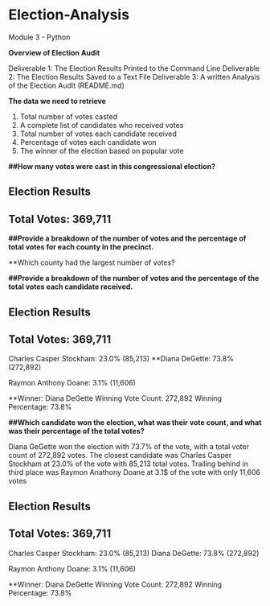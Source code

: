 # Election-Analysis
Module 3 - Python

**Overview of Election Audit**

Deliverable 1: The Election Results Printed to the Command Line
Deliverable 2: The Election Results Saved to a Text File
Deliverable 3: A written Analysis of the Election Audit (README.md)

**The data we need to retrieve**

1. Total number of votes casted 
2. A complete list of candidates who received votes
3. Total number of votes each candidate received
4. Percentage of votes each candidate won
5. The winner of the election based on popular vote

**##How many votes were cast in this congressional election?**

Election Results
-------------------------
Total Votes: 369,711
-------------------------

**##Provide a breakdown of the number of votes and the percentage of total votes for each county in the precinct.**

**Which county had the largest number of votes?



**##Provide a breakdown of the number of votes and the percentage of the total votes each candidate received.**

Election Results
-------------------------
Total Votes: 369,711
-------------------------
Charles Casper Stockham: 23.0% (85,213)
**Diana DeGette: 73.8% (272,892)

Raymon Anthony Doane: 3.1% (11,606)

**Winner: Diana DeGette
Winning Vote Count: 272,892
Winning Percentage: 73.8%

**##Which candidate won the election, what was their vote count, and what was their percentage of the total votes?**

Diana GeGette won the election with 73.7% of the vote, with a total voter count of 272,892 votes.  The closest candidate was Charles Casper Stockham at 23.0% of the vote with 85,213 total votes.  Trailing behind in third place was Raymon Anathony Doane at 3.1$ of the vote with only 11,606 votes

Election Results
-------------------------
Total Votes: 369,711
-------------------------
Charles Casper Stockham: 23.0% (85,213)
Diana DeGette: 73.8% (272,892)

Raymon Anthony Doane: 3.1% (11,606)

**Winner: Diana DeGette
Winning Vote Count: 272,892
Winning Percentage: 73.8%
